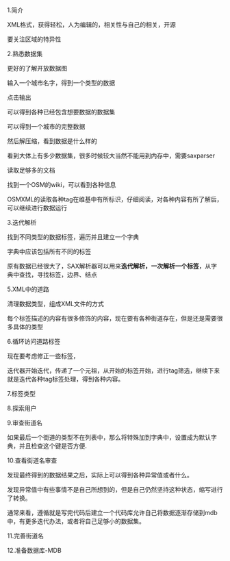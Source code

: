 1.简介



XML格式，获得轻松，人为编辑的，相关性与自己的相关，开源



要关注区域的特异性



2.熟悉数据集



更好的了解开放数据图

输入一个城市名字，得到一个类型的数据

点击输出

可以得到各种已经包含想要数据的数据集



可以得到一个城市的完整数据

然后解压缩，看到数据是什么样的



看到大体上有多少数据集，很多时候较大当然不能用到内存中，需要saxparser



读取足够多的文档



找到一个OSM的wiki，可以看到各种信息



OSMXML的读取各种tag在维基中有所标识，仔细阅读，对各种内容有所了解后，可以继续进行数据运行



3.迭代解析





找到不同类型的数据标签，遍历并且建立一个字典

字典中应该包括所有不同的标签



原有数据已经很大了，SAX解析器可以用来**迭代解析，一次解析一个标签**，从字典中查找，寻找标签，边界、结点





5.XML中的道路

清理数据类型，组成XML文件的方式



每个标签描述的内容有很多修饰的内容，现在要有各种街道存在，但是还是需要很多具体的类型



6.循环访问道路标签



现在要考虑修正一些标签，

迭代器开始迭代，传递了一个元祖，从开始的标签开始，进行tag筛选，继续下来就是迭代各种tag标签处理，得到各种内容。



7.标签类型

8.探索用户



9.审查街道名



如果最后一个街道的类型不在列表中，那么将特殊加到字典中，设置成为默认字典，并且检查这个键是否方便.



10.查看街道名审查

发现最终得到的数据结果之后，实际上可以得到各种异常值或者什么。



发现异常值中有些事情不是自己所想到的，但是自己仍然坚持这种状态，缩写进行了转换。



通常来看，遵循就是写完代码后建立一个代码库允许自己将数据逐渐存储到mdb中，有更多迭代办法，或者将自己足够小的数据集。



11.完善街道名



12.准备数据库-MDB







